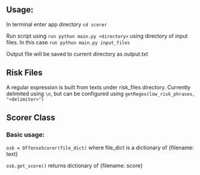 
## Usage:

In terminal enter app directory `cd scorer`

Run script using `run python main.py <directory>` using directory of input files.
In this case `run python main.py input_files`

Output file will be saved to current directory as output.txt

## Risk Files

A regular expression is built from texts under risk_files directory.
Currently delimited using `\n`, but can be configured using `getRegex(low_risk_phrases, "<delimiter>")`

## Scorer Class

### Basic usage:

`osb = OffenseScorer(file_dict)` where file_dict is a dictionary of {filename: text}

`osb.get_score()` returns dictionary of {filename: score}

